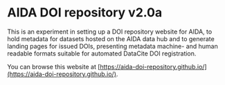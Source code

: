 # AIDA DOI repository v2.0a

This is an experiment in setting up a DOI repository website for AIDA, to hold metadata for datasets hosted on the AIDA data hub and to generate landing pages for issued DOIs, presenting metadata machine- and human readable formats suitable for automated DataCite DOI registration.  

You can browse this website at [https://aida-doi-repository.github.io/](https://aida-doi-repository.github.io/).
 
